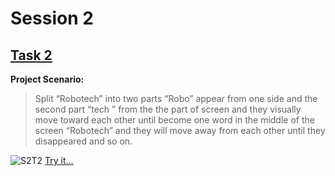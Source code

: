 # Session 2
## [Task 2](https://github.com/omarhesham2/Robotech/blob/main/Basic_Arduino/Session2/Task2/T2Code.ino)

**Project Scenario:**

  > Split “Robotech” into two parts “Robo” appear from one side and the second part “tech ”  from the the part of screen and they visually move toward each other until become one word in the middle of the screen “Robotech” and they will move away from each other until they disappeared and so on.

![S2T2](https://github.com/omarhesham2/Robotech/blob/main/Basic_Arduino/Session2/Task2/Task2.png)
[Try it...](https://www.tinkercad.com/things/8yKLNERfnYK)
